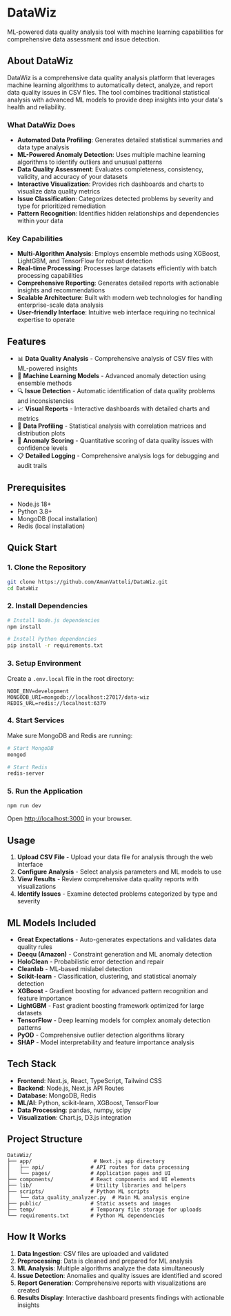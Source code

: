 # DataWiz

ML-powered data quality analysis tool with machine learning capabilities for comprehensive data assessment and issue detection.

## About DataWiz

DataWiz is a comprehensive data quality analysis platform that leverages machine learning algorithms to automatically detect, analyze, and report data quality issues in CSV files. The tool combines traditional statistical analysis with advanced ML models to provide deep insights into your data's health and reliability.

### What DataWiz Does

- **Automated Data Profiling**: Generates detailed statistical summaries and data type analysis
- **ML-Powered Anomaly Detection**: Uses multiple machine learning algorithms to identify outliers and unusual patterns
- **Data Quality Assessment**: Evaluates completeness, consistency, validity, and accuracy of your datasets
- **Interactive Visualization**: Provides rich dashboards and charts to visualize data quality metrics
- **Issue Classification**: Categorizes detected problems by severity and type for prioritized remediation
- **Pattern Recognition**: Identifies hidden relationships and dependencies within your data

### Key Capabilities

- **Multi-Algorithm Analysis**: Employs ensemble methods using XGBoost, LightGBM, and TensorFlow for robust detection
- **Real-time Processing**: Processes large datasets efficiently with batch processing capabilities
- **Comprehensive Reporting**: Generates detailed reports with actionable insights and recommendations
- **Scalable Architecture**: Built with modern web technologies for handling enterprise-scale data analysis
- **User-friendly Interface**: Intuitive web interface requiring no technical expertise to operate

## Features

- 📊 **Data Quality Analysis** - Comprehensive analysis of CSV files with ML-powered insights
- 🤖 **Machine Learning Models** - Advanced anomaly detection using ensemble methods
- 🔍 **Issue Detection** - Automatic identification of data quality problems and inconsistencies
- 📈 **Visual Reports** - Interactive dashboards with detailed charts and metrics
- 🧹 **Data Profiling** - Statistical analysis with correlation matrices and distribution plots
- 🎯 **Anomaly Scoring** - Quantitative scoring of data quality issues with confidence levels
- 📋 **Detailed Logging** - Comprehensive analysis logs for debugging and audit trails

## Prerequisites

- Node.js 18+ 
- Python 3.8+
- MongoDB (local installation)
- Redis (local installation)

## Quick Start

### 1. Clone the Repository

```bash
git clone https://github.com/AmanVattoli/DataWiz.git
cd DataWiz
```

### 2. Install Dependencies

```bash
# Install Node.js dependencies
npm install

# Install Python dependencies
pip install -r requirements.txt
```

### 3. Setup Environment

Create a `.env.local` file in the root directory:

```env
NODE_ENV=development
MONGODB_URI=mongodb://localhost:27017/data-wiz
REDIS_URL=redis://localhost:6379
```

### 4. Start Services

Make sure MongoDB and Redis are running:

```bash
# Start MongoDB
mongod

# Start Redis
redis-server
```

### 5. Run the Application

```bash
npm run dev
```

Open [http://localhost:3000](http://localhost:3000) in your browser.

## Usage

1. **Upload CSV File** - Upload your data file for analysis through the web interface
2. **Configure Analysis** - Select analysis parameters and ML models to use
3. **View Results** - Review comprehensive data quality reports with visualizations
4. **Identify Issues** - Examine detected problems categorized by type and severity

## ML Models Included

- **Great Expectations** - Auto-generates expectations and validates data quality rules
- **Deequ (Amazon)** - Constraint generation and ML anomaly detection
- **HoloClean** - Probabilistic error detection and repair
- **Cleanlab** - ML-based mislabel detection
- **Scikit-learn** - Classification, clustering, and statistical anomaly detection
- **XGBoost** - Gradient boosting for advanced pattern recognition and feature importance
- **LightGBM** - Fast gradient boosting framework optimized for large datasets
- **TensorFlow** - Deep learning models for complex anomaly detection patterns
- **PyOD** - Comprehensive outlier detection algorithms library
- **SHAP** - Model interpretability and feature importance analysis

## Tech Stack

- **Frontend**: Next.js, React, TypeScript, Tailwind CSS
- **Backend**: Node.js, Next.js API Routes
- **Database**: MongoDB, Redis
- **ML/AI**: Python, scikit-learn, XGBoost, TensorFlow
- **Data Processing**: pandas, numpy, scipy
- **Visualization**: Chart.js, D3.js integration

## Project Structure

```
DataWiz/
├── app/                    # Next.js app directory
│   ├── api/               # API routes for data processing
│   └── pages/             # Application pages and UI
├── components/            # React components and UI elements
├── lib/                   # Utility libraries and helpers
├── scripts/               # Python ML scripts
│   └── data_quality_analyzer.py  # Main ML analysis engine
├── public/                # Static assets and images
├── temp/                  # Temporary file storage for uploads
└── requirements.txt       # Python ML dependencies
```

## How It Works

1. **Data Ingestion**: CSV files are uploaded and validated
2. **Preprocessing**: Data is cleaned and prepared for ML analysis
3. **ML Analysis**: Multiple algorithms analyze the data simultaneously
4. **Issue Detection**: Anomalies and quality issues are identified and scored
5. **Report Generation**: Comprehensive reports with visualizations are created
6. **Results Display**: Interactive dashboard presents findings with actionable insights 
